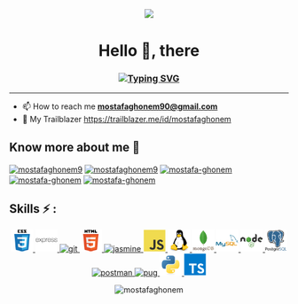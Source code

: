 <div id="header" align="center">
  <img src="https://media.giphy.com/media/du3J3cXyzhj75IOgvA/giphy.gif" width="100"/>
</div>


<h1 align="center">Hello 👋, there</h1>
<h3 align="center">
<a  href="https://git.io/typing-svg"><img src="https://readme-typing-svg.demolab.com?font=Fira+Code&pause=1000&center=true&width=435&lines=Hi%2C+i'm+Mostafa+Ghonem;Hi%2C+i'm+Developer" alt="Typing SVG" /></a> </h3>
<!-- <h3 align="center">I'm Mostafa Ghonem , a self-taught passionate Developer from Egypt</h3> -->

<!-- <div align="center">
  <img src="https://media.giphy.com/media/dWesBcTLavkZuG35MI/giphy.gif" width="500" height="200"/>
</div> -->

---

<!-- - Profile views Number
<p>
 	<img src="https://komarev.com/ghpvc/?username=mostafaghonem&style=flat-square&color=blue" alt=""/>
</P- -->


- 📫 How to reach me **mostafaghonem90@gmail.com** 
- 📄 My Trailblazer https://trailblazer.me/id/mostafaghonem 

<div align="left">
  <h2>Know more about me 👋</h2>


<a href="mailto:mostafaghonem90@gmail.com" target="blank">
    <img align="center" src="https://camo.githubusercontent.com/60fe4987f985f80e5b2a8663ede1c1efbd9734f50ee3176c40449355b5be42c6/68747470733a2f2f696d672e736869656c64732e696f2f62616467652f2d5361792532304869212d626c61636b3f7374796c653d666f722d7468652d6261646765266c6f676f3d676d61696c" alt="mostafaghonem9" height="30" width="120" /></a>

<a href="https://twitter.com/mostafaghonem9" target="blank">
    <img align="center" src="https://camo.githubusercontent.com/316553783a865ac3e1690d9f387380760ee06ea80594a4cbe798e2d8d892d668/68747470733a2f2f696d672e736869656c64732e696f2f62616467652f2d547769747465722d626c61636b3f7374796c653d666f722d7468652d6261646765266c6f676f3d74776974746572" alt="mostafaghonem9" height="30" width="120" /></a>
  
  <a href="https://linkedin.com/in/mostafa-ghonem" target="blank">
        <img align="center" src="https://camo.githubusercontent.com/4c080422a239ae85d1f73a5c92d4753674e1044e8dc058e034535abbfd34fa3c/68747470733a2f2f696d672e736869656c64732e696f2f62616467652f2d4c696e6b6564496e2d626c61636b3f7374796c653d666f722d7468652d6261646765266c6f676f3d4c696e6b6564696e" alt="mostafa-ghonem" height="30" width="120" /></a>
    
   <a href="https://api.whatsapp.com/send?phone=201284109614" target="blank">
         <img align="center" src="https://img.shields.io/badge/WhatsApp-25D366.svg?style=for-the-badge&logo=WhatsApp&logoColor=white" alt="mostafa-ghonem" height="30" width="120"/></a>
  
  <a href="https://trailblazer.me/id/mostafaghonem" target="blank">
         <img align="center" src="https://img.shields.io/badge/Salesforce-00A1E0?style=for-the-badge&logo=Salesforce&logoColor=white" alt="mostafa-ghonem" height="30" width="120"/></a>
  
      
<!--    <a href="https://www.upwork.com/freelancers/~01e13dab940c80828d" target="blank">
        <img align="center" src="https://img.icons8.com/external-tal-revivo-shadow-tal-revivo/96/null/external-upwork-a-global-freelancing-platform-where-    professionals-connect-and-collaborate-remotely-logo-shadow-tal-revivo.png" alt="mostafa-ghonem" height="36" width="36"/></a> -->
  
  
</div>



<h2 align="left">Skills ⚡ :</h2>
<p align="center">
    <a href="https://www.w3schools.com/css/" target="_blank" rel="noreferrer"> 
      <img src="https://raw.githubusercontent.com/devicons/devicon/master/icons/css3/css3-original-wordmark.svg" alt="css3" width="40" height="40" /> </a>
    <a href="https://expressjs.com" target="_blank" rel="noreferrer"> 
      <img src="https://raw.githubusercontent.com/devicons/devicon/master/icons/express/express-original-wordmark.svg" alt="express" width="40" height="40" /> </a>
    <a href="https://git-scm.com/" target="_blank" rel="noreferrer"> 
      <img src="https://www.vectorlogo.zone/logos/git-scm/git-scm-icon.svg" alt="git" width="40" height="40" /> </a>
    <a href="https://www.w3.org/html/" target="_blank" rel="noreferrer"> 
      <img src="https://raw.githubusercontent.com/devicons/devicon/master/icons/html5/html5-original-wordmark.svg" alt="html5" width="40" height="40" /> </a>
    <a href="https://jasmine.github.io/" target="_blank" rel="noreferrer"> 
      <img src="https://www.vectorlogo.zone/logos/jasmine/jasmine-icon.svg" alt="jasmine" width="40" height="40" /> </a>
    <a href="https://developer.mozilla.org/en-US/docs/Web/JavaScript" target="_blank" rel="noreferrer">
        <img src="https://raw.githubusercontent.com/devicons/devicon/master/icons/javascript/javascript-original.svg" alt="javascript" width="40" height="40" />
    </a>
    <a href="https://www.linux.org/" target="_blank" rel="noreferrer"> 
      <img src="https://raw.githubusercontent.com/devicons/devicon/master/icons/linux/linux-original.svg" alt="linux" width="40" height="40" /> </a>
    <a href="https://www.mongodb.com/" target="_blank" rel="noreferrer"> 
      <img src="https://raw.githubusercontent.com/devicons/devicon/master/icons/mongodb/mongodb-original-wordmark.svg" alt="mongodb" width="40" height="40" /> </a>
    <a href="https://www.mysql.com/" target="_blank" rel="noreferrer"> 
      <img src="https://raw.githubusercontent.com/devicons/devicon/master/icons/mysql/mysql-original-wordmark.svg" alt="mysql" width="40" height="40" /> </a>
    <a href="https://nodejs.org" target="_blank" rel="noreferrer"> 
      <img src="https://raw.githubusercontent.com/devicons/devicon/master/icons/nodejs/nodejs-original-wordmark.svg" alt="nodejs" width="40" height="40" /> </a>
    <a href="https://www.postgresql.org" target="_blank" rel="noreferrer">
        <img src="https://raw.githubusercontent.com/devicons/devicon/master/icons/postgresql/postgresql-original-wordmark.svg" alt="postgresql" width="40"            height="40" />
    </a>
    <a href="https://postman.com" target="_blank" rel="noreferrer"> 
      <img src="https://www.vectorlogo.zone/logos/getpostman/getpostman-icon.svg" alt="postman" width="40" height="40" /> </a>
    <a href="https://pugjs.org" target="_blank" rel="noreferrer"> 
      <img src="https://cdn.worldvectorlogo.com/logos/pug.svg" alt="pug" width="40" height="40" /> </a>
    <a href="https://www.python.org" target="_blank" rel="noreferrer"> 
      <img src="https://raw.githubusercontent.com/devicons/devicon/master/icons/python/python-original.svg" alt="python" width="40" height="40" /> </a>
    <a href="https://www.typescriptlang.org/" target="_blank" rel="noreferrer"> 
      <img src="https://raw.githubusercontent.com/devicons/devicon/master/icons/typescript/typescript-original.svg" alt="typescript" width="40" height="40" /> </a>
</p>

<p align="center">
  <img src="https://github-readme-stats.vercel.app/api/top-langs?username=mostafaghonem&show_icons=true&locale=en&layout=compact&theme=github_dark" alt="mostafaghonem"/></p>

<!---[![GitHub Streak](http://github-readme-streak-stats.herokuapp.com?user=mostafaghonem&theme=dark)](https://git.io/streak-stats)--->




